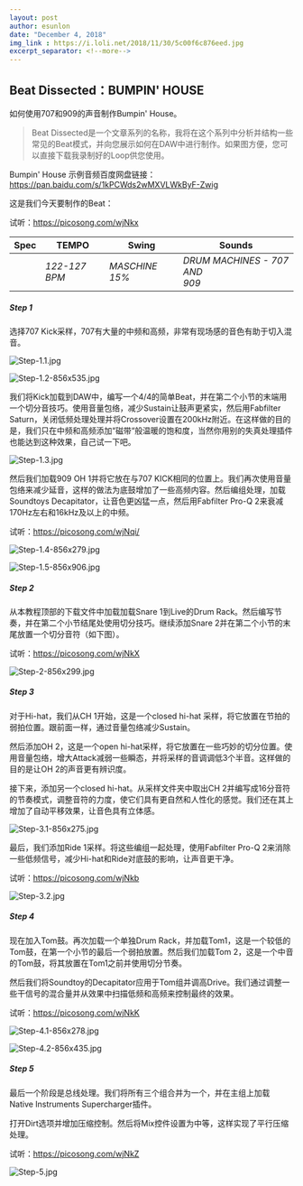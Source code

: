 ```yaml
---
layout: post
author: esunlon
date: "December 4, 2018"
img_link : https://i.loli.net/2018/11/30/5c00f6c876eed.jpg
excerpt_separator: <!--more-->
---
```

## Beat Dissected：BUMPIN' HOUSE

如何使用707和909的声音制作Bumpin' House。
<!--more-->
> Beat Dissected是一个文章系列的名称，我将在这个系列中分析并结构一些常见的Beat模式，并向您展示如何在DAW中进行制作。如果图方便，您可以直接下载我录制好的Loop供您使用。

Bumpin' House 示例音频百度网盘链接：https://pan.baidu.com/s/1kPCWds2wMXVLWkByF-Zwig

这是我们今天要制作的Beat：

试听：https://picosong.com/wjNkx

| Spec | TEMPO         | Swing          | Sounds                             |
| ---- | ------------- | -------------- | ---------------------------------- |
|      | *122-127 BPM* | *MASCHINE 15%* | *DRUM MACHINES - 707 AND</br> 909* |


##### Step 1
选择707 Kick采样，707有大量的中频和高频，非常有现场感的音色有助于切入混音。

![Step-1.1.jpg](https://i.loli.net/2018/12/04/5c06364e58f1b.jpg)

![Step-1.2-856x535.jpg](https://i.loli.net/2018/12/04/5c0636471c225.jpg)

我们将Kick加载到DAW中，编写一个4/4的简单Beat，并在第二个小节的末端用一个切分音技巧。使用音量包络，减少Sustain让鼓声更紧实，然后用Fabfilter Saturn，关闭低频处理处理并将Crossover设置在200kHz附近。在这样做的目的是，我们只在中频和高频添加“磁带“般温暖的饱和度，当然你用别的失真处理插件也能达到这种效果，自己试一下吧。

![Step-1.3.jpg](https://i.loli.net/2018/12/04/5c06364d5bb78.jpg)

然后我们加载909 OH 1并将它放在与707 KICK相同的位置上。我们再次使用音量包络来减少延音，这样的做法为底鼓增加了一些高频内容。然后编组处理，加载Soundtoys Decapitator，让音色更凶猛一点，然后用Fabfilter Pro-Q 2来衰减170Hz左右和16kHz及以上的中频。

试听：https://picosong.com/wjNqi/

![Step-1.4-856x279.jpg](https://i.loli.net/2018/12/04/5c063635bd7a5.jpg)

![Step-1.5-856x906.jpg](https://i.loli.net/2018/12/04/5c063657708ee.jpg)

##### Step 2

从本教程顶部的下载文件中加载加载Snare 1到Live的Drum Rack。然后编写节奏，并在第二个小节结尾处使用切分技巧。继续添加Snare 2并在第二个小节的末尾放置一个切分音符（如下图）。

试听：https://picosong.com/wjNkX

![Step-2-856x299.jpg](https://i.loli.net/2018/12/04/5c063633d3210.jpg)

##### Step 3
对于Hi-hat，我们从CH 1开始，这是一个closed hi-hat 采样，将它放置在节拍的弱拍位置。跟前面一样，通过音量包络减少Sustain。

然后添加OH 2，这是一个open hi-hat采样，将它放置在一些巧妙的切分位置。使用音量包络，增大Attack减弱一些瞬态，并将采样的音调调低3个半音。这样做的目的是让OH 2的声音更有辨识度。

接下来，添加另一个closed hi-hat。从采样文件夹中取出CH 2并编写成16分音符的节奏模式，调整音符的力度，使它们具有更自然和人性化的感觉。我们还在其上增加了自动平移效果，让音色具有立体感。

![Step-3.1-856x275.jpg](https://i.loli.net/2018/12/04/5c06363dcdb04.jpg)

最后，我们添加Ride 1采样。将这些编组一起处理，使用Fabfilter Pro-Q 2来消除一些低频信号，减少Hi-hat和Ride对底鼓的影响，让声音更干净。

试听：https://picosong.com/wjNkb

![Step-3.2.jpg](https://i.loli.net/2018/12/04/5c063661ed384.jpg)

##### Step 4
现在加入Tom鼓。再次加载一个单独Drum Rack，并加载Tom1，这是一个较低的Tom鼓，在第一个小节的最后一个弱拍放置。然后我们加载Tom 2，这是一个中音的Tom鼓，将其放置在Tom1之前并使用切分节奏。

然后我们将Soundtoy的Decapitator应用于Tom组并调高Drive。我们通过调整一些干信号的混合量并从效果中扫描低频和高频来控制最终的效果。

试听：https://picosong.com/wjNkK

![Step-4.1-856x278.jpg](https://i.loli.net/2018/12/04/5c0636237dbb1.jpg)

![Step-4.2-856x435.jpg](https://i.loli.net/2018/12/04/5c06361c99e2a.jpg)

##### Step 5

最后一个阶段是总线处理。我们将所有三个组合并为一个，并在主组上加载Native Instruments Supercharger插件。

打开Dirt选项并增加压缩控制。然后将Mix控件设置为中等，这样实现了平行压缩处理。

试听：https://picosong.com/wjNkZ

![Step-5.jpg](https://i.loli.net/2018/12/04/5c063934d95b7.jpg)
